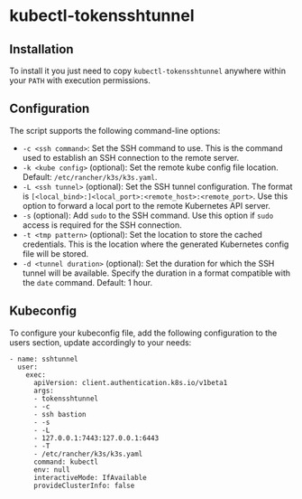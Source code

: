 # kubectl-tokensshtunnel

## Installation

To install it you just need to copy `kubectl-tokensshtunnel` anywhere within your `PATH` with execution permissions.

## Configuration

The script supports the following command-line options:

- `-c <ssh command>`: Set the SSH command to use. This is the command used to establish an SSH connection to the remote server.
- `-k <kube config>` (optional): Set the remote kube config file location. Default: `/etc/rancher/k3s/k3s.yaml`.
- `-L <ssh tunnel>` (optional): Set the SSH tunnel configuration. The format is `[<local_bind>:]<local_port>:<remote_host>:<remote_port>`. Use this option to forward a local port to the remote Kubernetes API server.
- `-s` (optional): Add `sudo` to the SSH command. Use this option if `sudo` access is required for the SSH connection.
- `-t <tmp pattern>` (optional): Set the location to store the cached credentials. This is the location where the generated Kubernetes config file will be stored.
- `-d <tunnel duration>` (optional): Set the duration for which the SSH tunnel will be available. Specify the duration in a format compatible with the `date` command. Default: 1 hour.

## Kubeconfig

To configure your kubeconfig file, add the following configuration to the users section, update accordingly to your needs:

```
- name: sshtunnel
  user:
    exec:
      apiVersion: client.authentication.k8s.io/v1beta1
      args:
      - tokensshtunnel
      - -c
      - ssh bastion
      - -s
      - -L
      - 127.0.0.1:7443:127.0.0.1:6443
      - -T
      - /etc/rancher/k3s/k3s.yaml
      command: kubectl
      env: null
      interactiveMode: IfAvailable
      provideClusterInfo: false
```
